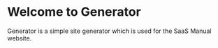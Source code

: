 # Welcome to Generator

Generator is a simple site generator which is used for the SaaS Manual website.
